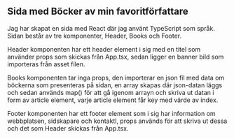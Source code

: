 ## Sida med Böcker av min favoritförfattare

Jag har skapat en sida med React där jag använt TypeScript som språk. Sidan består av tre komponenter, Header, Books och Footer. 

Header komponenten har ett header element i sig med en titel som använder props som skickas från App.tsx, sedan ligger en banner bild som importeras från asset filen. 

Books komponenten tar inga props, den importerar en json fil med data om böckerna som presenteras på sidan, en array skapas där json-datan läggs och sedan används map() för att gå igenom arrayn och skriva ut datan i form av article element, varje article element får key med värde av index.

Footer komponenten har ett footer element som i sig har information om webbplatsen, sidskapare och kontaktl, props används för att skriva ut dessa och det som Header skickas från App.tsx. 
